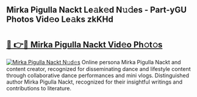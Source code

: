 ## Mirka Pigulla Nackt Le𝚊k𝚎d N𝚞𝚍es - Part-yGU Photos Vid𝚎o Le𝚊ks zkKHd

# <h2><a href="http://fb1kq8.evod.top/?m=Mirka+Pigulla+Nackt">🔗 👉🔴 Mirka Pigulla Nackt Vid𝚎o Ph𝚘t𝚘s</a></h2>

[![Mirka Pigulla Nackt N𝚞d𝚎s](https://i.imgur.com/8V9OHl7.gif)](http://fb1kq8.evod.top/?m=Mirka+Pigulla+Nackt)
Online persona Mirka Pigulla Nackt and content creator, recognized for disseminating dance and lifestyle content through collaborative dance performances and mini vlogs. Distinguished author Mirka Pigulla Nackt, recognized for their insightful writings and contributions to literature. 
